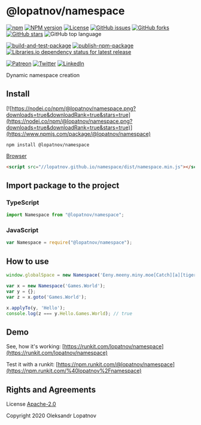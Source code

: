 # @lopatnov/namespace

[![npm](https://img.shields.io/npm/dt/@lopatnov/namespace)](https://www.npmjs.com/package/@lopatnov/namespace)
[![NPM version](https://badge.fury.io/js/%40lopatnov%2Fnamespace.svg)](https://www.npmjs.com/package/@lopatnov/namespace)
[![License](https://img.shields.io/github/license/lopatnov/namespace)](https://github.com/lopatnov/namespace/blob/master/LICENSE)
[![GitHub issues](https://img.shields.io/github/issues/lopatnov/namespace)](https://github.com/lopatnov/namespace/issues)
[![GitHub forks](https://img.shields.io/github/forks/lopatnov/namespace)](https://github.com/lopatnov/namespace/network)
[![GitHub stars](https://img.shields.io/github/stars/lopatnov/namespace)](https://github.com/lopatnov/namespace/stargazers)
![GitHub top language](https://img.shields.io/github/languages/top/lopatnov/namespace)

[![build-and-test-package](https://github.com/lopatnov/namespace/workflows/build-and-test-package/badge.svg)](https://github.com/lopatnov/namespace/tree/master/tests)
[![publish-npm-package](https://github.com/lopatnov/namespace/workflows/publish-npm-package/badge.svg)](https://github.com/lopatnov/namespace/releases)
[![Libraries.io dependency status for latest release](https://img.shields.io/librariesio/release/npm/@lopatnov/namespace)](https://www.npmjs.com/package/@lopatnov/namespace?activeTab=dependencies)

[![Patreon](https://img.shields.io/badge/Donate-Patreon-informational)](https://www.patreon.com/lopatnov)
[![Twitter](https://img.shields.io/twitter/url?url=https%3A%2F%2Fwww.npmjs.com%2Fpackage%2F%40lopatnov%2Fnamespace)](https://twitter.com/intent/tweet?text=I%20want%20to%20share%20TypeScript%20library:&url=https%3A%2F%2Fwww.npmjs.com%2Fpackage%2F%40lopatnov%2Fnamespace)
[![LinkedIn](https://img.shields.io/badge/LinkedIn-lopatnov-informational?style=social&logo=appveyor)](https://www.linkedin.com/in/lopatnov/)

Dynamic namespace creation

## Install

[![https://nodei.co/npm/@lopatnov/namespace.png?downloads=true&downloadRank=true&stars=true](https://nodei.co/npm/@lopatnov/namespace.png?downloads=true&downloadRank=true&stars=true)](https://www.npmjs.com/package/@lopatnov/namespace)

```shell
npm install @lopatnov/namespace
```

[Browser](//lopatnov.github.io/namespace/dist/namespace.js)

```html
<script src="//lopatnov.github.io/namespace/dist/namespace.min.js"></script>
```

## Import package to the project

### TypeScript

```typescript
import Namespace from "@lopatnov/namespace";
```

### JavaScript

```javascript
var Namespace = require("@lopatnov/namespace");
```

## How to use

```ts
window.globalSpace = new Namespace('Eeny.meeny.miny.moe[Catch][a][tiger][by][the][toe]');
```

```ts
var x = new Namespace('Games.World');
var y = {};
var z = x.goto('Games.World');

x.applyTo(y, 'Hello');
console.log(z === y.Hello.Games.World); // true
```

## Demo

See, how it's working: [https://runkit.com/lopatnov/namespace](https://runkit.com/lopatnov/namespace)

Test it with a runkit: [https://npm.runkit.com/@lopatnov/namespace](https://npm.runkit.com/%40lopatnov%2Fnamespace)

## Rights and Agreements

License [Apache-2.0](https://github.com/lopatnov/namespace/blob/master/LICENSE)

Copyright 2020 Oleksandr Lopatnov
